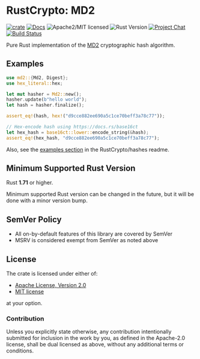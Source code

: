 # RustCrypto: MD2

[![crate][crate-image]][crate-link]
[![Docs][docs-image]][docs-link]
![Apache2/MIT licensed][license-image]
![Rust Version][rustc-image]
[![Project Chat][chat-image]][chat-link]
[![Build Status][build-image]][build-link]

Pure Rust implementation of the [MD2] cryptographic hash algorithm.

## Examples

```rust
use md2::{Md2, Digest};
use hex_literal::hex;

let mut hasher = Md2::new();
hasher.update(b"hello world");
let hash = hasher.finalize();

assert_eq!(hash, hex!("d9cce882ee690a5c1ce70beff3a78c77"));

// Hex-encode hash using https://docs.rs/base16ct
let hex_hash = base16ct::lower::encode_string(&hash);
assert_eq!(hex_hash, "d9cce882ee690a5c1ce70beff3a78c77");
```

Also, see the [examples section] in the RustCrypto/hashes readme.

## Minimum Supported Rust Version

Rust **1.71** or higher.

Minimum supported Rust version can be changed in the future, but it will be
done with a minor version bump.

## SemVer Policy

- All on-by-default features of this library are covered by SemVer
- MSRV is considered exempt from SemVer as noted above

## License

The crate is licensed under either of:

* [Apache License, Version 2.0](http://www.apache.org/licenses/LICENSE-2.0)
* [MIT license](http://opensource.org/licenses/MIT)

at your option.

### Contribution

Unless you explicitly state otherwise, any contribution intentionally submitted
for inclusion in the work by you, as defined in the Apache-2.0 license, shall be
dual licensed as above, without any additional terms or conditions.

[//]: # (badges)

[crate-image]: https://img.shields.io/crates/v/md2.svg
[crate-link]: https://crates.io/crates/md2
[docs-image]: https://docs.rs/md2/badge.svg
[docs-link]: https://docs.rs/md2/
[license-image]: https://img.shields.io/badge/license-Apache2.0/MIT-blue.svg
[rustc-image]: https://img.shields.io/badge/rustc-1.71+-blue.svg
[chat-image]: https://img.shields.io/badge/zulip-join_chat-blue.svg
[chat-link]: https://rustcrypto.zulipchat.com/#narrow/stream/260041-hashes
[build-image]: https://github.com/RustCrypto/hashes/workflows/md2/badge.svg?branch=master
[build-link]: https://github.com/RustCrypto/hashes/actions?query=workflow%3Amd2

[//]: # (general links)

[MD2]: https://en.wikipedia.org/wiki/MD2_(hash_function)
[examples section]: https://github.com/RustCrypto/hashes#Examples

